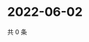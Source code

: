 # 2022-06-02

共 0 条

<!-- BEGIN WEIBO -->
<!-- 最后更新时间 Thu Jun 02 2022 14:07:02 GMT+0800 (China Standard Time) -->

<!-- END WEIBO -->
